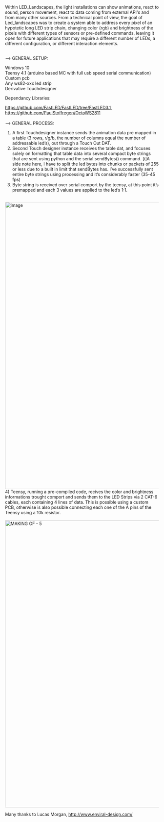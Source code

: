 Within LED_Landscapes, the light installations can show animations, react to sound, person movement, react to data coming from external API's and from many other sources. From a technical point of view, the goal of Led_landscapes was to create a system able to address every pixel of an hypotetic long LED strip chain, changing color (rgb) and brightness of the pixels with different types of sensors or pre-defined commands, leaving it open for future applications that may require a different number of LEDs, a different configuration, or different interaction elements.
<br/> 
<br/> 

--> GENERAL SETUP:

Windows 10 <br/> Teensy 4.1 (arduino based MC with full usb speed serial communication) <br/> Custom pcb <br/> Any ws82-xxx led strip <br/> Derivative Touchdesigner

Dependancy Libraries:

https://github.com/FastLED/FastLED/tree/FastLED3.1,  <br/> https://github.com/PaulStoffregen/OctoWS2811
<br/> 
<br/> 
--> GENERAL PROCESS:
<br/> 
1) A first Touchdesigner instance sends the animation data pre mapped in a table (3 rows, r/g/b, the number of columns equal the number of addressable led’s), out through a Touch Out DAT.
2) Second Touch designer instance receives the table dat, and focuses solely on formatting that table data into several compact byte strings that are sent using python and the serial.sendBytes() command.
[i]A side note here, I have to split the led bytes into chunks or packets of 255 or less due to a built in limit that sendBytes has. I’ve successfully sent entire byte strings using processing and it’s considerably faster (35-45 fps)
3) Byte string is received over serial comport by the teensy, at this point it’s premapped and each 3 values are applied to the led’s 1:1.
<br/> 
<img width="937" alt="image" src="https://user-images.githubusercontent.com/82780678/194755370-842f6852-2d1a-4c1a-9d46-3fdaee707717.png">
4) Teensy, running a pre-compiled code, recives the color and brightness informations trought comport and sends them to the LED Strips via 2 CAT-6 cables, each containing 4 lines of data. This is possible using a custom PCB, otherwise is also possible connecting each one of the A pins of the Teensy using a 10k resistor. <br/>
<br/>
<img width="937" alt="MAKING OF - 5" src="https://user-images.githubusercontent.com/82780678/194757441-7ba9e43a-99e1-4cd1-ad42-8006d06f6af1.png">


Many thanks to Lucas Morgan, http://www.enviral-design.com/


